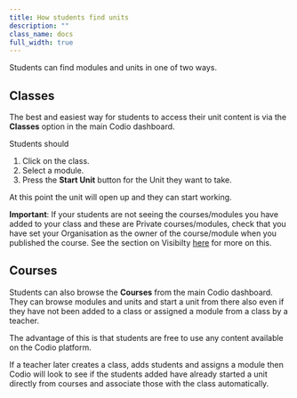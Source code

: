 ```yaml
---
title: How students find units
description: ""
class_name: docs
full_width: true
---
```



Students can find modules and units in one of two ways.

## Classes
The best and easiest way for students to access their unit content is via the **Classes** option in the main Codio dashboard. 

Students should

1. Click on the class.
1. Select a module. 
1. Press the **Start Unit** button for the Unit they want to take.

At this point the unit will open up and they can start working.

**Important**: If your students are not seeing the courses/modules you have added to your class and these are Private courses/modules, check that you have set your Organisation as the owner of the course/module when you published the course. See the section on Visibilty [here](/docs/tuts/publish/course-create/) for more on this.


## Courses
Students can also browse the **Courses** from the main Codio dashboard. They can browse modules and units and start a unit from there also even if they have not been added to a class or assigned a module from a class by a teacher.

The advantage of this is that students are free to use any content available on the Codio platform.

If a teacher later creates a class, adds students and assigns a module then Codio will look to see if the students added have already started a unit directly from courses and associate those with the class automatically.



